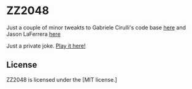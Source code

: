 # ZZ2048
Just a couple of minor tweakts to Gabriele Cirulli's code base [here](https://github.com/gabrielecirulli/2048) and Jason LaFerrera [here](https://github.com/laferrera/doge2048)

Just a private joke. [Play it here!](http://jeremybouny.fr/zz2048/)


## License
ZZ2048 is licensed under the [MIT license.]

